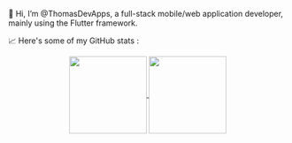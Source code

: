 👋 Hi, I’m @ThomasDevApps, a full-stack mobile/web application developer, mainly using the Flutter framework.

📈 Here's some of my GitHub stats : 
<p align="center">
  <a href="https://github.com/anuraghazra/github-readme-stats">
  <img height=140 align="center" src="https://github-readme-stats.vercel.app/api/top-langs/?username=ThomasDevApps&layout=compact&title_color=00FFFF&text_color=00FFFF&icon_color=5F9EC7&border_color=00FFFF&bg_color=14141a&show_icons=true" />
</a>
<a href="https://github.com/anuraghazra/github-readme-stats">
  <img height=140 align="center" src="https://github-readme-stats.vercel.app/api?username=ThomasDevApps&layout=compact&title_color=00FFFF&text_color=FFFFFF&icon_color=5F9EC7&border_color=00FFFF&bg_color=14141a&show_icons=true&rank_icon=github&custom_title=Stats&hide=reviews,issues,stars&width=200" />
</a>
</p>

<!---
ThomasDevApps/ThomasDevApps is a ✨ special ✨ repository because its `README.md` (this file) appears on your GitHub profile.
You can click the Preview link to take a look at your changes.
--->
